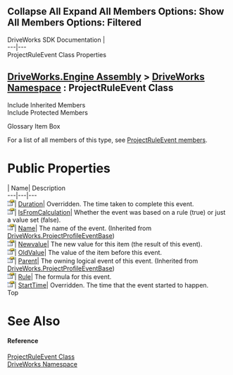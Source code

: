 Collapse All Expand All Members Options: Show All  Members Options: Filtered   
---  
DriveWorks SDK Documentation  |   
---|---  
ProjectRuleEvent Class Properties   
  
[DriveWorks.Engine Assembly](topic2156.md) > [DriveWorks Namespace](topic2159.md) : ProjectRuleEvent Class  
---  
  
Include Inherited Members    
Include Protected Members    


Glossary Item Box

For a list of all members of this type, see [ProjectRuleEvent members](topic4739.md).

# Public Properties

| Name| Description  
---|---|---  
![Public Property](dotnetimages/publicProperty.gif)| [Duration](topic4744.md)| Overridden. The time taken to complete this event.   
![Public Property](dotnetimages/publicProperty.gif)| [IsFromCalculation](topic4745.md)| Whether the event was based on a rule (true) or just a value set (false).   
![Public Property](dotnetimages/publicProperty.gif)| [Name](topic4709.md)| The name of the event. (Inherited from [DriveWorks.ProjectProfileEventBase](topic4702.md))  
![Public Property](dotnetimages/publicProperty.gif)| [Newvalue](topic4746.md)| The new value for this item (the result of this event).   
![Public Property](dotnetimages/publicProperty.gif)| [OldValue](topic4747.md)| The value of the item before this event.   
![Public Property](dotnetimages/publicProperty.gif)| [Parent](topic4710.md)| The owning logical event of this event. (Inherited from [DriveWorks.ProjectProfileEventBase](topic4702.md))  
![Public Property](dotnetimages/publicProperty.gif)| [Rule](topic4748.md)| The formula for this event.   
![Public Property](dotnetimages/publicProperty.gif)| [StartTime](topic4749.md)| Overridden. The time that the event started to happen.   
Top

# See Also

#### Reference

[ProjectRuleEvent Class](topic4738.md)   
[DriveWorks Namespace](topic2159.md)


